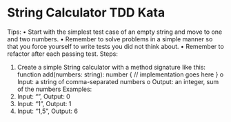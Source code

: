 # String Calculator TDD Kata

Tips:
• Start with the simplest test case of an empty string and move to one and two 
numbers.
• Remember to solve problems in a simple manner so that you force yourself to write 
tests you did not think about.
• Remember to refactor after each passing test.
Steps:
1. Create a simple String calculator with a method signature like this:
 function add(numbers: string): number {
 // implementation goes here
 }
o Input: a string of comma-separated numbers
o Output: an integer, sum of the numbers
Examples:
1. Input: “”, Output: 0
2. Input: “1”, Output: 1
3. Input: “1,5”, Output: 6 
